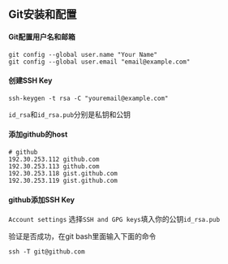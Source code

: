## Git安装和配置

#### Git配置用户名和邮箱
```SHELL
git config --global user.name "Your Name"
git config --global user.email "email@example.com"
```

#### 创建SSH Key

```SHELL
ssh-keygen -t rsa -C "youremail@example.com"
```
`id_rsa`和`id_rsa.pub`分别是私钥和公钥

#### 添加github的host
```JS
# github
192.30.253.112 github.com
192.30.253.113 github.com
192.30.253.118 gist.github.com
192.30.253.119 gist.github.com
```

#### github添加SSH Key
`Account settings` 选择`SSH and GPG keys`填入你的公钥`id_rsa.pub`

验证是否成功，在git bash里面输入下面的命令

```SHELL
ssh -T git@github.com
```
